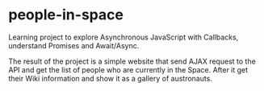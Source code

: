 # people-in-space
Learning project to explore Asynchronous JavaScript with Callbacks, understand Promises and Await/Async.

The result of the project is a simple website that send AJAX request to the API and get the list of people who are currently in the Space. After it get their Wiki information and show it as a gallery of austronauts.
